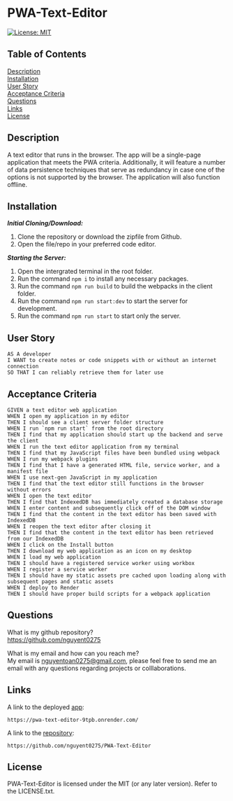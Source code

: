 # PWA-Text-Editor

[![License: MIT](https://img.shields.io/badge/License-MIT-yellow.svg)](https://opensource.org/licenses/MIT)

## Table of Contents

[Description](#description)<br>
[Installation](#installation)<br>
[User Story](#user-story)<br>
[Acceptance Criteria](#acceptance-criteria)<br>
[Questions](#questions)<br>
[Links](#links)<br>
[License](#license)<br>

## Description

A text editor that runs in the browser. The app will be a single-page application that meets the PWA criteria. Additionally, it will feature a number of data persistence techniques that serve as redundancy in case one of the options is not supported by the browser. The application will also function offline.

## Installation

**_Initial Cloning/Download:_**

1. Clone the repository or download the zipfile from Github.
2. Open the file/repo in your preferred code editor.

**_Starting the Server:_**

1. Open the intergrated terminal in the root folder.
2. Run the command `npm i` to install any necessary packages.
3. Run the command `npm run build` to build the webpacks in the client folder.
4. Run the command `npm run start:dev` to start the server for development.
5. Run the command `npm run start` to start only the server.

## User Story

```
AS A developer
I WANT to create notes or code snippets with or without an internet connection
SO THAT I can reliably retrieve them for later use
```

## Acceptance Criteria

```
GIVEN a text editor web application
WHEN I open my application in my editor
THEN I should see a client server folder structure
WHEN I run `npm run start` from the root directory
THEN I find that my application should start up the backend and serve the client
WHEN I run the text editor application from my terminal
THEN I find that my JavaScript files have been bundled using webpack
WHEN I run my webpack plugins
THEN I find that I have a generated HTML file, service worker, and a manifest file
WHEN I use next-gen JavaScript in my application
THEN I find that the text editor still functions in the browser without errors
WHEN I open the text editor
THEN I find that IndexedDB has immediately created a database storage
WHEN I enter content and subsequently click off of the DOM window
THEN I find that the content in the text editor has been saved with IndexedDB
WHEN I reopen the text editor after closing it
THEN I find that the content in the text editor has been retrieved from our IndexedDB
WHEN I click on the Install button
THEN I download my web application as an icon on my desktop
WHEN I load my web application
THEN I should have a registered service worker using workbox
WHEN I register a service worker
THEN I should have my static assets pre cached upon loading along with subsequent pages and static assets
WHEN I deploy to Render
THEN I should have proper build scripts for a webpack application
```

## Questions

What is my github repository?<br>
https://github.com/nguyent0275

What is my email and how can you reach me?<br>
My email is nguyentoan0275@gmail.com, please feel free to send me an email with any questions regarding projects or colllaborations.

## Links

A link to the deployed [app](https://pwa-text-editor-9tpb.onrender.com/):

```
https://pwa-text-editor-9tpb.onrender.com/
```

A link to the [repository](https://github.com/nguyent0275/PWA-Text-Editor):

```
https://github.com/nguyent0275/PWA-Text-Editor
```

## License

PWA-Text-Editor is licensed under the MIT (or any later version). Refer to the LICENSE.txt.

